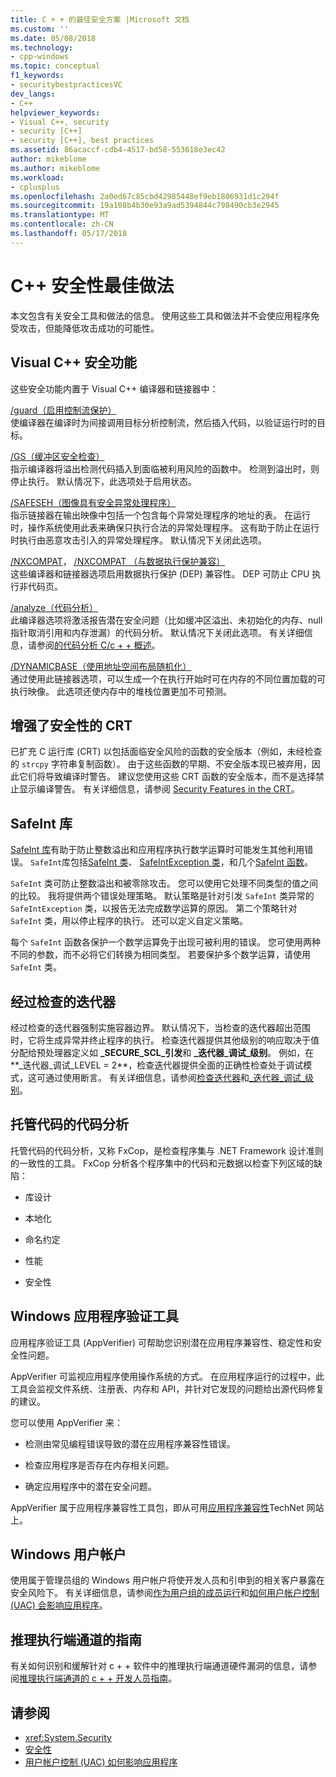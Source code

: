 ```yaml
---
title: C + + 的最佳安全方案 |Microsoft 文档
ms.custom: ''
ms.date: 05/08/2018
ms.technology:
- cpp-windows
ms.topic: conceptual
f1_keywords:
- securitybestpracticesVC
dev_langs:
- C++
helpviewer_keywords:
- Visual C++, security
- security [C++]
- security [C++], best practices
ms.assetid: 86acaccf-cdb4-4517-bd58-553618e3ec42
author: mikeblome
ms.author: mikeblome
ms.workload:
- cplusplus
ms.openlocfilehash: 2a0ed67c85cbd42985448ef9eb1806931d1c294f
ms.sourcegitcommit: 19a108b4b30e93a9ad5394844c798490cb3e2945
ms.translationtype: MT
ms.contentlocale: zh-CN
ms.lasthandoff: 05/17/2018
---
```

# <a name="security-best-practices-for-c"></a>C++ 安全性最佳做法

本文包含有关安全工具和做法的信息。 使用这些工具和做法并不会使应用程序免受攻击，但能降低攻击成功的可能性。  
  
## <a name="visual-c-security-features"></a>Visual C++ 安全功能

 这些安全功能内置于 Visual C++ 编译器和链接器中：  
  
 [/guard（启用控制流保护）](../build/reference/guard-enable-control-flow-guard.md)  
 使编译器在编译时为间接调用目标分析控制流，然后插入代码，以验证运行时的目标。  
  
 [/GS（缓冲区安全检查）](../build/reference/gs-buffer-security-check.md)  
 指示编译器将溢出检测代码插入到面临被利用风险的函数中。 检测到溢出时，则停止执行。 默认情况下，此选项处于启用状态。  
  
 [/SAFESEH（图像具有安全异常处理程序）](../build/reference/safeseh-image-has-safe-exception-handlers.md)  
 指示链接器在输出映像中包括一个包含每个异常处理程序的地址的表。 在运行时，操作系统使用此表来确保只执行合法的异常处理程序。 这有助于防止在运行时执行由恶意攻击引入的异常处理程序。 默认情况下关闭此选项。  
  
 [/NXCOMPAT](../build/reference/nxcompat.md)， [/NXCOMPAT （与数据执行保护兼容）](../build/reference/nxcompat-compatible-with-data-execution-prevention.md)  
 这些编译器和链接器选项启用数据执行保护 (DEP) 兼容性。 DEP 可防止 CPU 执行非代码页。  
  
 [/analyze（代码分析）](../build/reference/analyze-code-analysis.md)  
 此编译器选项将激活报告潜在安全问题（比如缓冲区溢出、未初始化的内存、null 指针取消引用和内存泄漏）的代码分析。 默认情况下关闭此选项。 有关详细信息，请参阅[的代码分析 C/c + + 概述](/visualstudio/code-quality/code-analysis-for-c-cpp-overview)。  
  
 [/DYNAMICBASE（使用地址空间布局随机化）](../build/reference/dynamicbase-use-address-space-layout-randomization.md)  
 通过使用此链接器选项，可以生成一个在执行开始时可在内存的不同位置加载的可执行映像。 此选项还使内存中的堆栈位置更加不可预测。  
  
## <a name="security-enhanced-crt"></a>增强了安全性的 CRT  
 已扩充 C 运行库 (CRT) 以包括面临安全风险的函数的安全版本（例如，未经检查的 `strcpy` 字符串复制函数）。 由于这些函数的早期、不安全版本现已被弃用，因此它们将导致编译时警告。 建议您使用这些 CRT 函数的安全版本，而不是选择禁止显示编译警告。 有关详细信息，请参阅 [Security Features in the CRT](../c-runtime-library/security-features-in-the-crt.md)。  
  
## <a name="safeint-library"></a>SafeInt 库  
 [SafeInt 库](../windows/safeint-library.md)有助于防止整数溢出和应用程序执行数学运算时可能发生其他利用错误。 `SafeInt`库包括[SafeInt 类](../windows/safeint-class.md)、 [SafeIntException 类](../windows/safeintexception-class.md)，和几个[SafeInt 函数](../windows/safeint-functions.md)。  
  
 `SafeInt` 类可防止整数溢出和被零除攻击。 您可以使用它处理不同类型的值之间的比较。 我将提供两个错误处理策略。 默认策略是针对引发 `SafeInt` 类异常的 `SafeIntException` 类，以报告无法完成数学运算的原因。 第二个策略针对 `SafeInt` 类，用以停止程序的执行。 还可以定义自定义策略。  
  
 每个 `SafeInt` 函数各保护一个数学运算免于出现可被利用的错误。 您可使用两种不同的参数，而不必将它们转换为相同类型。 若要保护多个数学运算，请使用 `SafeInt` 类。  
  
## <a name="checked-iterators"></a>经过检查的迭代器  
 经过检查的迭代器强制实施容器边界。 默认情况下，当检查的迭代器超出范围时，它将生成异常并终止程序的执行。 检查迭代器提供其他级别的响应取决于值分配给预处理器定义如 **\_SECURE\_SCL\_引发**和 **\_迭代器\_调试\_级别**。 例如，在**\_迭代器\_调试\_LEVEL = 2**，检查迭代器提供全面的正确性检查处于调试模式，这可通过使用断言。 有关详细信息，请参阅[检查迭代器](../standard-library/checked-iterators.md)和[\_迭代器\_调试\_级别](../standard-library/iterator-debug-level.md)。  
  
## <a name="code-analysis-for-managed-code"></a>托管代码的代码分析  
 托管代码的代码分析，又称 FxCop，是检查程序集与 .NET Framework 设计准则的一致性的工具。 FxCop 分析各个程序集中的代码和元数据以检查下列区域的缺陷：  
  
-   库设计  
  
-   本地化  
  
-   命名约定  
  
-   性能  
  
-   安全性  
  
## <a name="windows-application-verifier"></a>Windows 应用程序验证工具  
 应用程序验证工具 (AppVerifier) 可帮助您识别潜在应用程序兼容性、稳定性和安全性问题。  
  
 AppVerifier 可监视应用程序使用操作系统的方式。 在应用程序运行的过程中，此工具会监视文件系统、注册表、内存和 API，并针对它发现的问题给出源代码修复的建议。  
  
 您可以使用 AppVerifier 来：  
  
-   检测由常见编程错误导致的潜在应用程序兼容性错误。  
  
-   检查应用程序是否存在内存相关问题。  

-   确定应用程序中的潜在安全问题。  
  
 AppVerifier 属于应用程序兼容性工具包，即从可用[应用程序兼容性](http://go.microsoft.com/fwlink/p/?linkid=91277)TechNet 网站上。  
  

## <a name="windows-user-accounts"></a>Windows 用户帐户  
 使用属于管理员组的 Windows 用户帐户将使开发人员和引申到的相关客户暴露在安全风险下。 有关详细信息，请参阅[作为用户组的成员运行](running-as-a-member-of-the-users-group.md)和[如何用户帐户控制 (UAC) 会影响应用程序](how-user-account-control-uac-affects-your-application.md)。

## <a name="guidance-for-speculative-execution-side-channels"></a>推理执行端通道的指南

有关如何识别和缓解针对 c + + 软件中的推理执行端通道硬件漏洞的信息，请参阅[推理执行端通道的 c + + 开发人员指南](developer-guidance-speculative-execution.md)。

## <a name="see-also"></a>请参阅  
- <xref:System.Security>   
- [安全性](/dotnet/standard/security/index)   
- [用户帐户控制 (UAC) 如何影响应用程序](how-user-account-control-uac-affects-your-application.md)
